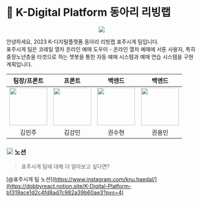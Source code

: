 # 🚅 K-Digital Platform 동아리 리빙랩
<p align="center"><img src="https://i.pinimg.com/originals/b0/df/95/b0df95cfc6f31293d002d4d6daac253c.jpg"></p>

안녕하세요, 2023 K-디지털플랫폼 동아리 리빙랩 표주시게 팀입니다. <br/>
표주시게 팀은 코레일 열차 온라인 예매 도우미 - 온라인 열차 예매에 서툰 사용자, 특히 중장노년층을 타겟으로 하는 챗봇을 통한 자동 예매 시스템과 예매 연습 시스템을 구현계획입니다.

| 팀장/프론트 | 프론트 | 백엔드 | 백엔드 |
| :-----: | :-----: | :-----: | :-----: |
|[<img src="https://github.com/joojjang.png" width="100px">](https://github.com/joojjang) | [<img src="https://github.com/Dobbymin.png" width="100px">](https://github.com/Dobbymin) |[<img src="https://github.com/kwonssshyeon.png" width="100px">](https://github.com/kwonssshyeon) |[<img src="https://github.com/rnjs5540.png" width="100px">](https://github.com/rnjs5540) |
| 김민주 | 김강민 | 권수현 | 권용민 |

### <img src="[https://velog.velcdn.com/images/ppocchi/post/e586ae51-9913-42e3-b0c3-f27aea691009/image.png](https://imghub.insilicogen.com/media/photos/lbj_notion_0.png)" width="18px"> 노션
> 표주시게 팀에 대해 더 알아보고 싶다면?

[@표주시게 팀 노션](https://www.instagram.com/knu.haedal/](https://dobbyreact.notion.site/K-Digital-Platform-b1319ace1d2c4fd8ad7c982a39b60ae3?pvs=4)
